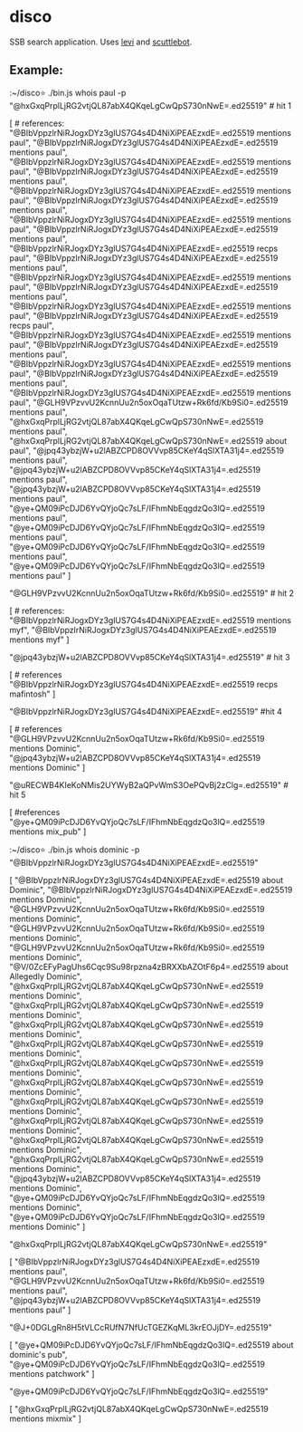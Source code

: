 # disco

SSB search application.
Uses [levi](https://github.com/cshum/levi) and [scuttlebot](https://github.com/ssbc/docs).

## Example:

:~/disco⭐  ./bin.js whois paul -p
"@hxGxqPrplLjRG2vtjQL87abX4QKqeLgCwQpS730nNwE=.ed25519" # hit 1

[ # references:
  "@BIbVppzlrNiRJogxDYz3glUS7G4s4D4NiXiPEAEzxdE=.ed25519 mentions paul",
  "@BIbVppzlrNiRJogxDYz3glUS7G4s4D4NiXiPEAEzxdE=.ed25519 mentions paul",
  "@BIbVppzlrNiRJogxDYz3glUS7G4s4D4NiXiPEAEzxdE=.ed25519 mentions paul",
  "@BIbVppzlrNiRJogxDYz3glUS7G4s4D4NiXiPEAEzxdE=.ed25519 mentions paul",
  "@BIbVppzlrNiRJogxDYz3glUS7G4s4D4NiXiPEAEzxdE=.ed25519 mentions paul",
  "@BIbVppzlrNiRJogxDYz3glUS7G4s4D4NiXiPEAEzxdE=.ed25519 mentions paul",
  "@BIbVppzlrNiRJogxDYz3glUS7G4s4D4NiXiPEAEzxdE=.ed25519 mentions paul",
  "@BIbVppzlrNiRJogxDYz3glUS7G4s4D4NiXiPEAEzxdE=.ed25519 mentions paul",
  "@BIbVppzlrNiRJogxDYz3glUS7G4s4D4NiXiPEAEzxdE=.ed25519 recps paul",
  "@BIbVppzlrNiRJogxDYz3glUS7G4s4D4NiXiPEAEzxdE=.ed25519 mentions paul",
  "@BIbVppzlrNiRJogxDYz3glUS7G4s4D4NiXiPEAEzxdE=.ed25519 mentions paul",
  "@BIbVppzlrNiRJogxDYz3glUS7G4s4D4NiXiPEAEzxdE=.ed25519 mentions paul",
  "@BIbVppzlrNiRJogxDYz3glUS7G4s4D4NiXiPEAEzxdE=.ed25519 mentions paul",
  "@BIbVppzlrNiRJogxDYz3glUS7G4s4D4NiXiPEAEzxdE=.ed25519 recps paul",
  "@BIbVppzlrNiRJogxDYz3glUS7G4s4D4NiXiPEAEzxdE=.ed25519 mentions paul",
  "@BIbVppzlrNiRJogxDYz3glUS7G4s4D4NiXiPEAEzxdE=.ed25519 mentions paul",
  "@BIbVppzlrNiRJogxDYz3glUS7G4s4D4NiXiPEAEzxdE=.ed25519 mentions paul",
  "@BIbVppzlrNiRJogxDYz3glUS7G4s4D4NiXiPEAEzxdE=.ed25519 mentions paul",
  "@BIbVppzlrNiRJogxDYz3glUS7G4s4D4NiXiPEAEzxdE=.ed25519 mentions paul",
  "@GLH9VPzvvU2KcnnUu2n5oxOqaTUtzw+Rk6fd/Kb9Si0=.ed25519 mentions paul",
  "@hxGxqPrplLjRG2vtjQL87abX4QKqeLgCwQpS730nNwE=.ed25519 mentions paul",
  "@hxGxqPrplLjRG2vtjQL87abX4QKqeLgCwQpS730nNwE=.ed25519 about paul",
  "@jpq43ybzjW+u2lABZCPD8OVVvp85CKeY4qSlXTA31j4=.ed25519 mentions paul",
  "@jpq43ybzjW+u2lABZCPD8OVVvp85CKeY4qSlXTA31j4=.ed25519 mentions paul",
  "@jpq43ybzjW+u2lABZCPD8OVVvp85CKeY4qSlXTA31j4=.ed25519 mentions paul",
  "@ye+QM09iPcDJD6YvQYjoQc7sLF/IFhmNbEqgdzQo3lQ=.ed25519 mentions paul",
  "@ye+QM09iPcDJD6YvQYjoQc7sLF/IFhmNbEqgdzQo3lQ=.ed25519 mentions paul",
  "@ye+QM09iPcDJD6YvQYjoQc7sLF/IFhmNbEqgdzQo3lQ=.ed25519 mentions paul",
  "@ye+QM09iPcDJD6YvQYjoQc7sLF/IFhmNbEqgdzQo3lQ=.ed25519 mentions paul"
]

"@GLH9VPzvvU2KcnnUu2n5oxOqaTUtzw+Rk6fd/Kb9Si0=.ed25519"  # hit 2

[ # references:
  "@BIbVppzlrNiRJogxDYz3glUS7G4s4D4NiXiPEAEzxdE=.ed25519 mentions myf",
  "@BIbVppzlrNiRJogxDYz3glUS7G4s4D4NiXiPEAEzxdE=.ed25519 mentions myf"
]

"@jpq43ybzjW+u2lABZCPD8OVVvp85CKeY4qSlXTA31j4=.ed25519" # hit 3

[ # references
  "@BIbVppzlrNiRJogxDYz3glUS7G4s4D4NiXiPEAEzxdE=.ed25519 recps mafintosh"
]

"@BIbVppzlrNiRJogxDYz3glUS7G4s4D4NiXiPEAEzxdE=.ed25519" #hit 4

[ # references
  "@GLH9VPzvvU2KcnnUu2n5oxOqaTUtzw+Rk6fd/Kb9Si0=.ed25519 mentions Dominic",
  "@jpq43ybzjW+u2lABZCPD8OVVvp85CKeY4qSlXTA31j4=.ed25519 mentions Dominic"
]

"@uRECWB4KIeKoNMis2UYWyB2aQPvWmS3OePQvBj2zClg=.ed25519" # hit 5

[ #references
  "@ye+QM09iPcDJD6YvQYjoQc7sLF/IFhmNbEqgdzQo3lQ=.ed25519 mentions mix_pub"
]

:~/disco⭐  ./bin.js whois dominic -p
"@BIbVppzlrNiRJogxDYz3glUS7G4s4D4NiXiPEAEzxdE=.ed25519"

[
  "@BIbVppzlrNiRJogxDYz3glUS7G4s4D4NiXiPEAEzxdE=.ed25519 about Dominic",
  "@BIbVppzlrNiRJogxDYz3glUS7G4s4D4NiXiPEAEzxdE=.ed25519 mentions Dominic",
  "@GLH9VPzvvU2KcnnUu2n5oxOqaTUtzw+Rk6fd/Kb9Si0=.ed25519 mentions Dominic",
  "@GLH9VPzvvU2KcnnUu2n5oxOqaTUtzw+Rk6fd/Kb9Si0=.ed25519 mentions Dominic",
  "@GLH9VPzvvU2KcnnUu2n5oxOqaTUtzw+Rk6fd/Kb9Si0=.ed25519 mentions Dominic",
  "@V/0ZcEFyPagUhs6Cqc9Su98rpzna4zBRXXbAZOtF6p4=.ed25519 about Allegedly Dominic",
  "@hxGxqPrplLjRG2vtjQL87abX4QKqeLgCwQpS730nNwE=.ed25519 mentions Dominic",
  "@hxGxqPrplLjRG2vtjQL87abX4QKqeLgCwQpS730nNwE=.ed25519 mentions Dominic",
  "@hxGxqPrplLjRG2vtjQL87abX4QKqeLgCwQpS730nNwE=.ed25519 mentions Dominic",
  "@hxGxqPrplLjRG2vtjQL87abX4QKqeLgCwQpS730nNwE=.ed25519 mentions Dominic",
  "@hxGxqPrplLjRG2vtjQL87abX4QKqeLgCwQpS730nNwE=.ed25519 mentions Dominic",
  "@hxGxqPrplLjRG2vtjQL87abX4QKqeLgCwQpS730nNwE=.ed25519 mentions Dominic",
  "@hxGxqPrplLjRG2vtjQL87abX4QKqeLgCwQpS730nNwE=.ed25519 mentions Dominic",
  "@hxGxqPrplLjRG2vtjQL87abX4QKqeLgCwQpS730nNwE=.ed25519 mentions Dominic",
  "@hxGxqPrplLjRG2vtjQL87abX4QKqeLgCwQpS730nNwE=.ed25519 mentions Dominic",
  "@hxGxqPrplLjRG2vtjQL87abX4QKqeLgCwQpS730nNwE=.ed25519 mentions Dominic",
  "@jpq43ybzjW+u2lABZCPD8OVVvp85CKeY4qSlXTA31j4=.ed25519 mentions Dominic",
  "@ye+QM09iPcDJD6YvQYjoQc7sLF/IFhmNbEqgdzQo3lQ=.ed25519 mentions Dominic",
  "@ye+QM09iPcDJD6YvQYjoQc7sLF/IFhmNbEqgdzQo3lQ=.ed25519 mentions Dominic"
]

"@hxGxqPrplLjRG2vtjQL87abX4QKqeLgCwQpS730nNwE=.ed25519"

[
  "@BIbVppzlrNiRJogxDYz3glUS7G4s4D4NiXiPEAEzxdE=.ed25519 mentions paul",
  "@GLH9VPzvvU2KcnnUu2n5oxOqaTUtzw+Rk6fd/Kb9Si0=.ed25519 mentions paul",
  "@jpq43ybzjW+u2lABZCPD8OVVvp85CKeY4qSlXTA31j4=.ed25519 mentions paul"
]

"@J+0DGLgRn8H5tVLCcRUfN7NfUcTGEZKqML3krEOJjDY=.ed25519"

[
  "@ye+QM09iPcDJD6YvQYjoQc7sLF/IFhmNbEqgdzQo3lQ=.ed25519 about dominic's pub",
  "@ye+QM09iPcDJD6YvQYjoQc7sLF/IFhmNbEqgdzQo3lQ=.ed25519 mentions patchwork"
]

"@ye+QM09iPcDJD6YvQYjoQc7sLF/IFhmNbEqgdzQo3lQ=.ed25519"

[
  "@hxGxqPrplLjRG2vtjQL87abX4QKqeLgCwQpS730nNwE=.ed25519 mentions mixmix"
]
```
